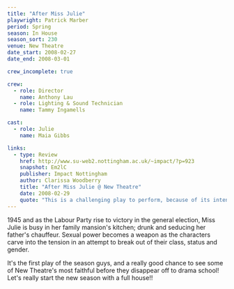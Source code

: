 ```yaml
---
title: "After Miss Julie"
playwright: Patrick Marber
period: Spring
season: In House
season_sort: 230
venue: New Theatre
date_start: 2008-02-27
date_end: 2008-03-01

crew_incomplete: true 

crew:
  - role: Director
    name: Anthony Lau
  - role: Lighting & Sound Technician
    name: Tammy Ingamells

cast:
  - role: Julie
    name: Maia Gibbs

links:
  - type: Review
    href: http://www.su-web2.nottingham.ac.uk/~impact/?p=923
    snapshot: Em2lC
    publisher: Impact Nottingham
    author: Clarissa Woodberry
    title: "After Miss Julie @ New Theatre"
    date: 2008-02-29
    quote: "This is a challenging play to perform, because of its intensity and the sudden changes in emotion throughout. The cast successfully captures this and the puzzle of the true nature of John and Julie’s feelings, influenced and hindered by class and position. Even as they profess their love and try and convince each other to escape to New York, the mistress servant relationship remains."
---
```


1945 and as the Labour Party rise to victory in the general election, Miss Julie is busy in her family mansion's kitchen; drunk and seducing her father's chauffeur. Sexual power becomes a weapon as the characters carve into the tension in an attempt to break out of their class, status and gender.

It's the first play of the season guys, and a really good chance to see some of New Theatre's most faithful before they disappear off to drama school! Let's really start the new season with a full house!!
